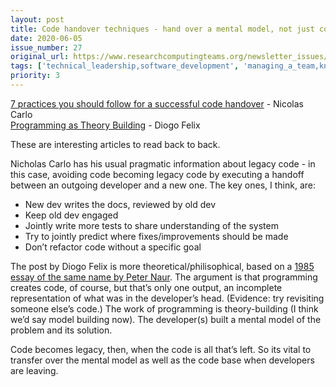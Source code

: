 ```yaml
---
layout: post
title: Code handover techniques - hand over a mental model, not just code
date: 2020-06-05
issue_number: 27
original_url: https://www.researchcomputingteams.org/newsletter_issues/0027
tags: ['technical_leadership,software_development', 'managing_a_team,knowledge_sharing']
priority: 3
---
```


<!-- markdownlint-disable MD033 -->
<!-- markdownlint-disable MD041 -->
<!-- markdownlint-disable MD049 -->

[7 practices you should follow for a successful code handover](https://understandlegacycode.com/blog/7-practices-successful-handover/) -  Nicolas Carlo<br/>
[Programming as Theory Building](https://gist.github.com/onlurking/fc5c81d18cfce9ff81bc968a7f342fb1) - Diogo Felix

These are interesting articles to read back to back.

Nicholas Carlo has his usual pragmatic information about legacy code - in this case, avoiding code becoming legacy code by executing a handoff between an outgoing developer and a new one.  The key ones, I think, are:

* New dev writes the docs, reviewed by old dev
* Keep old dev engaged
* Jointly write more tests to share understanding of the system
* Try to jointly predict where fixes/improvements should be made
* Don’t refactor code without a specific goal

The post by Diogo Felix is more theoretical/philisophical, based on a [1985 essay of the same name by Peter Naur](http://pages.cs.wisc.edu/~remzi/Naur.pdf).  The argument is that programming creates code, of course, but that’s only one output, an incomplete representation of what was in the developer’s head.  (Evidence: try revisiting someone else’s code.)  The work of programming is theory-building (I think we’d say model building now).  The developer(s) built a mental model of the problem and its solution.

Code becomes legacy, then, when the code is all that’s left.  So its vital to transfer over the mental model as well as the code base when developers are leaving.
